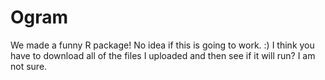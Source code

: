 # Ogram
We made a funny R package!
No idea if this is going to work.
:)
I think you have to download all of the files I uploaded and then see if it will run? I am not sure. 
